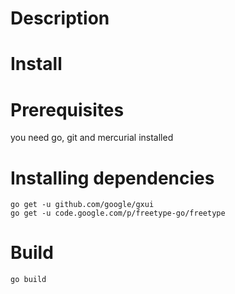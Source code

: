 # Description


# Install


# Prerequisites

you need go, git and mercurial installed

# Installing dependencies

```
go get -u github.com/google/gxui
go get -u code.google.com/p/freetype-go/freetype
```

# Build

```
go build
```
 
